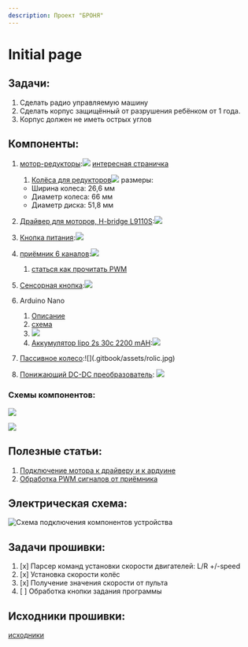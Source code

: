 ```yaml
---
description: Проект "БРОНЯ"
---
```


# Initial page

## Задачи:

1. Сделать радио управляемую машину
2. Сделать корпус защищённый от разрушения ребёнком от 1 года.
3. Корпус должен не иметь острых углов

## Компоненты:

1. [мотор-редукторы](https://russian.alibaba.com/product-detail/mini-5v-dc-gear-motor-for-electric-toys-tronsun-motor-t-130-60356151712.html):![](.gitbook/assets/motor.jpg) [интересная страничка](https://3d-diy.ru/wiki/arduino-moduli/drajver-dvigatelya-l9110s/)
   1. [Колёса для редукторов](https://voltiq.ru/shop/robot-car-wheels/)![](.gitbook/assets/robot-car-wheels-21-600x600.jpg) размеры: 

   * Ширина колеса: 26,6 мм
   * Диаметр колеса: 66 мм
   * Диаметр диска: 51,8 мм
2. [Драйвер для моторов, H-bridge L9110S](https://www.terraelectronica.ru/product/2091066):![](.gitbook/assets/driver.jpg)  
3. [Кнопка питания](https://aliexpress.ru/item/32806585772.html?spm=a2g0s.9042311.0.0.264d33edvZchHq):![](.gitbook/assets/switch.jpg) 
4. [приёмник 6 каналов](https://fccid.io/N4ZFLYSKYIA6B/User-Manual/User-Manual-2578917):![](.gitbook/assets/receiver.jpg) 
   1. [статься как прочитать PWM](https://www.benripley.com/diy/arduino/three-ways-to-read-a-pwm-signal-with-arduino/)
5. [Сенсорная кнопка](https://aliexpress.ru/item/32798630944.html?spm=a2g0s.9042311.0.0.264d33edvZchHq):![](.gitbook/assets/switch-touch.jpg) 
6. Arduino Nano 
   1. [Описание](https://arduinomaster.ru/platy-arduino/plata-arduino-nano/)
   2. [схема](https://www.arduino.cc/en/uploads/Main/Arduino_Nano-Rev3.2-SCH.pdf)
   3. ![](.gitbook/assets/arduino-nano.jpg)  
   4.  [Аккумулятор lipo 2s 30c 2200 mAH](https://systop.ru/rc-model/26-vse-pro-lipo-akkumulyatory-zaryadka-ekspluataciya-hranenie.html):![](.gitbook/assets/lipo.jpg) 
7. [Пассивное колесо](https://aliexpress.ru/item/4000284053351.html?spm=a2g0o.productlist.0.0.261e37dbv0Flnx&algo_pvid=f7bfd35a-6827-484c-afd5-3bf700ec3b84&algo_expid=f7bfd35a-6827-484c-afd5-3bf700ec3b84-16&btsid=0b8b036315863901697093215e72bf&ws_ab_test=searchweb0_0,searchweb201602_,searchweb201603_):![](.gitbook/assets/rolic.jpg) 
8. [Понижающий DC-DC преобразователь](https://3d-diy.ru/product/ponizhayushhij-dc-dc-preobrazovatel-lm2596?gclid=CjwKCAjw7LX0BRBiEiwA__gNw2KR6lpraJ9YqIhZg96d8xAmmyZsg3aVhUp-Kdx0nNspOJkhPeGh2hoCUvMQAvD_BwE): ![](.gitbook/assets/dc-dc.jpg) 

### Схемы компонентов:

![](.gitbook/assets/anduino_nano_pinout.jpg)

 

![](.gitbook/assets/driver_states.png)

## Полезные статьи:

1. [Подключение мотора к драйверу и к ардуине](https://3d-diy.ru/wiki/arduino-moduli/drajver-dvigatelya-l9110s/)
2. [Обработка PWM сигналов от приёмника](https://eax.me/pwm-ppm-decoding/)

## Электрическая схема: 

  

![&#x421;&#x445;&#x435;&#x43C;&#x430; &#x43F;&#x43E;&#x434;&#x43A;&#x43B;&#x44E;&#x447;&#x435;&#x43D;&#x438;&#x44F; &#x43A;&#x43E;&#x43C;&#x43F;&#x43E;&#x43D;&#x435;&#x43D;&#x442;&#x43E;&#x432; &#x443;&#x441;&#x442;&#x440;&#x43E;&#x439;&#x441;&#x442;&#x432;&#x430; ](.gitbook/assets/skhema.jpg)

## Задачи прошивки:

1. [x] Парсер команд установки скорости двигателей: L/R +/-speed
2. [x] Установка скорости колёс
3. [x] Получение значения скорости от пульта
4. [ ] Обработка кнопки задания программы

## Исходники прошивки:

[исходники](https://github.com/AlexLexx706/armor_firmware)

